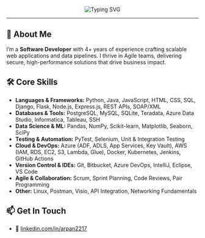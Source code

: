 <p align="center">
  <img src="https://readme-typing-svg.herokuapp.com?font=Montserrat&size=24&pause=1000&color=00BCD4&width=600&lines=👋+Hello!+I'm+Arpan;Software+Developer;Building+Cloud-Native+%26+AI+Solutions" alt="Typing SVG" />
</p>

---

## 💼 About Me
I’m a **Software Developer** with 4+ years of experience crafting scalable web applications and data pipelines. I thrive in Agile teams, delivering secure, high-performance solutions that drive business impact.

## 🛠️ Core Skills
- **Languages & Frameworks:** Python, Java, JavaScript, HTML, CSS, SQL, Django, Flask, Node.js, Express.js, REST APIs, SOAP/XML  
- **Databases & Tools:** PostgreSQL, MySQL, SQLite, Teradata, Azure Data Studio, Informatica, Tableau, SSH  
- **Data Science & ML:** Pandas, NumPy, Scikit-learn, Matplotlib, Seaborn, SciPy  
- **Testing & Automation:** PyTest, Selenium, Unit & Integration Testing  
- **Cloud & DevOps:** Azure (ADF, ADLS, App Services, Key Vault), AWS (IAM, RDS, EC2, S3, Lambda, Glue), Docker, Kubernetes, Jenkins, GitHub Actions  
- **Version Control & IDEs:** Git, Bitbucket, Azure DevOps, IntelliJ, Eclipse, VS Code  
- **Agile & Collaboration:** Scrum, Sprint Planning, Code Reviews, Pair Programming  
- **Other:** Linux, Postman, Visio, API Integration, Networking Fundamentals

## 📫 Get In Touch
- 🔗 [linkedin.com/in/arpan2217](https://www.linkedin.com/in/arpan2217)  
